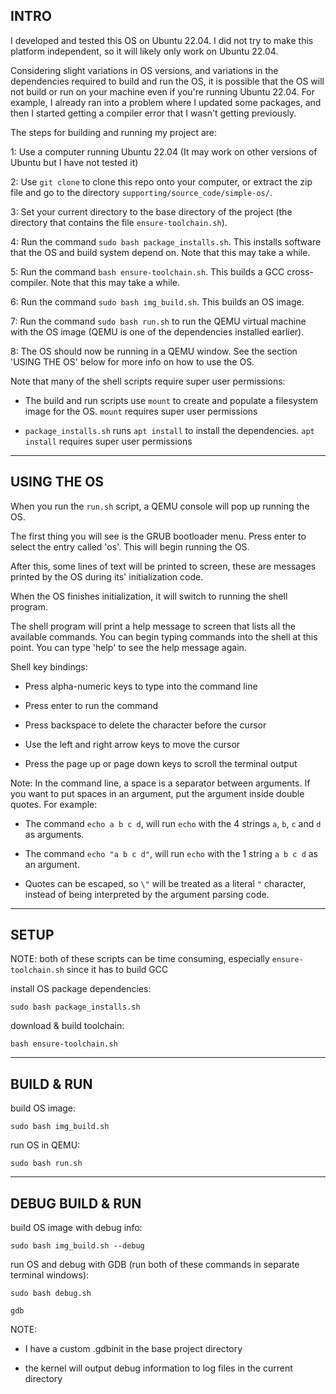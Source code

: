 ## INTRO

I developed and tested this OS on Ubuntu 22.04. I did not try to make this platform independent, so it will likely only work on Ubuntu 22.04.

Considering slight variations in OS versions, and variations in the dependencies required to build and run the OS, it is possible that the OS will not build or run on your machine even if you're running Ubuntu 22.04. For example, I already ran into a problem where I updated some packages, and then I started getting a compiler error that I wasn't getting previously.

The steps for building and running my project are:

1: Use a computer running Ubuntu 22.04 (It may work on other versions of Ubuntu but I have not tested it)

2: Use `git clone` to clone this repo onto your computer, or extract the zip file and go to the directory `supporting/source_code/simple-os/`.

3: Set your current directory to the base directory of the project (the directory that contains the file `ensure-toolchain.sh`).

4: Run the command `sudo bash package_installs.sh`. This installs software that the OS and build system depend on. Note that this may take a while.

5: Run the command `bash ensure-toolchain.sh`. This builds a GCC cross-compiler. Note that this may take a while.

6: Run the command `sudo bash img_build.sh`. This builds an OS image.

7: Run the command `sudo bash run.sh` to run the QEMU virtual machine with the OS image (QEMU is one of the dependencies installed earlier).

8: The OS should now be running in a QEMU window. See the section 'USING THE OS' below for more info on how to use the OS.

Note that many of the shell scripts require super user permissions:

* The build and run scripts use `mount` to create and populate a filesystem image for the OS. `mount` requires super user permissions

* `package_installs.sh` runs `apt install` to install the dependencies. `apt install` requires super user permissions

---

## USING THE OS

When you run the `run.sh` script, a QEMU console will pop up running the OS.

The first thing you will see is the GRUB bootloader menu. Press enter to select the entry called 'os'. This will begin running the OS.

After this, some lines of text will be printed to screen, these are messages printed by the OS during its' initialization code.

When the OS finishes initialization, it will switch to running the shell program.

The shell program will print a help message to screen that lists all the available commands. You can begin typing commands into the shell at this point. You can type 'help' to see the help message again.

Shell key bindings:

* Press alpha-numeric keys to type into the command line

* Press enter to run the command

* Press backspace to delete the character before the cursor

* Use the left and right arrow keys to move the cursor

* Press the page up or page down keys to scroll the terminal output

Note: In the command line, a space is a separator between arguments. If you want to put spaces in an argument, put the argument inside double quotes. For example:

* The command `echo a b c d`, will run `echo` with the 4 strings `a`, `b`, `c` and `d` as arguments.

* The command `echo "a b c d"`, will run `echo` with the 1 string `a b c d` as an argument.

* Quotes can be escaped, so `\"` will be treated as a literal `"` character, instead of being interpreted by the argument parsing code.

---

## SETUP

NOTE: both of these scripts can be time consuming, especially `ensure-toolchain.sh` since it has to build GCC

install OS package dependencies:

`sudo bash package_installs.sh`

download & build toolchain:

`bash ensure-toolchain.sh`

---

## BUILD & RUN

build OS image:

`sudo bash img_build.sh`

run OS in QEMU:

`sudo bash run.sh`

---

## DEBUG BUILD & RUN

build OS image with debug info:

`sudo bash img_build.sh --debug`

run OS and debug with GDB (run both of these commands in separate terminal windows):

`sudo bash debug.sh`

`gdb`

NOTE:

* I have a custom .gdbinit in the base project directory

* the kernel will output debug information to log files in the current directory

